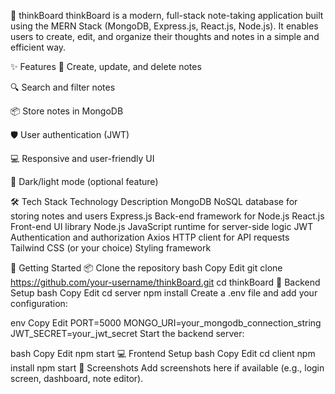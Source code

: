 🧠 thinkBoard
thinkBoard is a modern, full-stack note-taking application built using the MERN Stack (MongoDB, Express.js, React.js, Node.js). It enables users to create, edit, and organize their thoughts and notes in a simple and efficient way.

✨ Features
📝 Create, update, and delete notes

🔍 Search and filter notes

📦 Store notes in MongoDB

🛡️ User authentication (JWT)

💻 Responsive and user-friendly UI

🌙 Dark/light mode (optional feature)

🛠️ Tech Stack
Technology	Description
MongoDB	NoSQL database for storing notes and users
Express.js	Back-end framework for Node.js
React.js	Front-end UI library
Node.js	JavaScript runtime for server-side logic
JWT	Authentication and authorization
Axios	HTTP client for API requests
Tailwind CSS (or your choice)	Styling framework

🚀 Getting Started
📦 Clone the repository
bash
Copy
Edit
git clone https://github.com/your-username/thinkBoard.git
cd thinkBoard
🔧 Backend Setup
bash
Copy
Edit
cd server
npm install
Create a .env file and add your configuration:

env
Copy
Edit
PORT=5000
MONGO_URI=your_mongodb_connection_string
JWT_SECRET=your_jwt_secret
Start the backend server:

bash
Copy
Edit
npm start
💻 Frontend Setup
bash
Copy
Edit
cd client
npm install
npm start
📸 Screenshots
Add screenshots here if available (e.g., login screen, dashboard, note editor).





